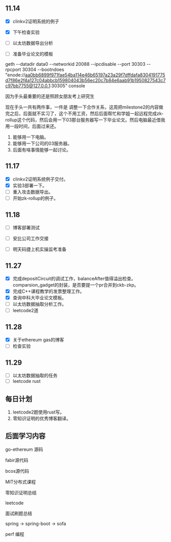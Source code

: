 

## 11.14

* [x] clinkv2证明系统的例子

* [x] 下午检查实验
* [ ] 以太坊数据导出分析
* [ ] 准备毕业论文的模板



geth --datadir data0 --networkid 20088 --ipcdisable --port 30303 --rpcport 30304  --bootndoes "enode://aa0bb6899f971fae54ba114e46b65197a23a29f7dffdafa8304191775d7f86e2f4a127c04abbcb159804043b56ec20c7b84e6aab91b1950827543c7c97bb7755@127.0.0.1:30305"  console

因为手头最重要的还是照顾女朋友考上研究生

现在手头一共有两件事，一件是 调整一下合作关系，这周把milestone2的内容做完之后，后面就不实习了，这个不用工资，然后后面帮忙和学姐一起远程完成zk-rollup这个代码，然后会用一下03那台服务器写一下毕业论文。然后电脑最近借我用一段时间，后面过来还。



1. 能够用一下电脑。
2. 能够用一下公司的03服务器。
3. 后面有啥事情能够一起讨论。

## 11.17

* [x] clinkv2证明系统例子交付。
* [x] 实验3部署一下。
* [ ] 重入攻击数据导出。
* [ ] 开始zk-rollup的例子。

## 11.18

* [ ] 博客部署测试
* [ ] 安比公司工作交接
* [ ] 明天码捷上机实操监考准备



## 11.27

* [x] 完成depositCircuit的调试工作，balanceAfter值得溢出检查。comparsion_gadget的封装，是否要提一个pr合并到ckb-zkp。
* [x] 完成C++课程教学的发票整理工作。
* [x] 查询中科大毕业论文模板。
* [ ] 以太坊数据抽取分析工作。
* [ ] leetcode2道

## 11.28

* [x]  关于ethereum gas的博客
* [ ] 检查实验

## 11.29

* [ ] 以太坊数据抽取的任务
* [ ] leetcode rust

##  每日计划

1. leetcode2题使用rust写。
2. 零知识证明的优秀博客翻译。



## 后面学习内容

go-ethereum 源码

fabir源代码

bcos源代码

MIT分布式课程

零知识证明总结

leetcode

面试刷题总结



spring -> spring-boot -> sofa

perf 编程


